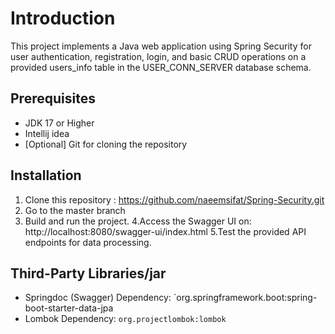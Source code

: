# Introduction

This project implements a Java web application using Spring Security for user authentication, registration, login, and basic CRUD operations on a provided users_info table in the USER_CONN_SERVER database schema.

## Prerequisites

- JDK 17 or Higher
- Intellij idea
- [Optional] Git for cloning the repository

## Installation

1. Clone this repository : https://github.com/naeemsifat/Spring-Security.git
2. Go to the master branch
3. Build and run the project.
4.Access the Swagger UI on: http://localhost:8080/swagger-ui/index.html
5.Test the provided API endpoints for data processing.

## Third-Party Libraries/jar

- Springdoc (Swagger) Dependency: `org.springframework.boot:spring-boot-starter-data-jpa
- Lombok Dependency: `org.projectlombok:lombok`

